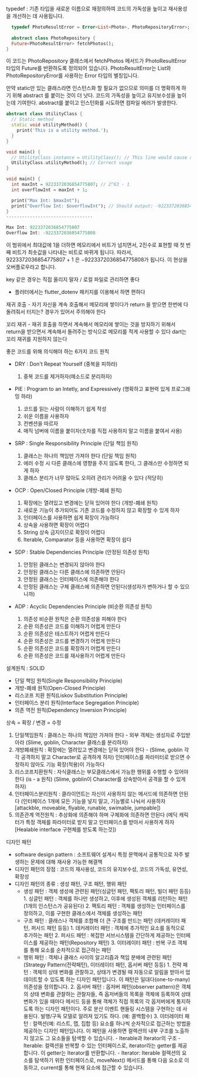 typedef : 기존 타입을 새로운 이름으로 재정의하여 코드의 가독성을 높이고 
          재사용성을 개선하는 데 사용됩니다.
```dart
  typedef PhotoResultError = Error<List<Photo>, PhotoRepositoryError>;
 
  abstract class PhotoRepository {
  Future<PhotoResultError> fetchPhotos();
}
```
이 코드는 PhotoRepository 클래스에서 fetchPhotos 메서드가 
PhotoResultError 타입의 Future를 반환하도록 정의되어 있습니다. 
PhotoResultError는 List<Photo>와 PhotoRepositoryError를 사용하는 Error 타입의 별칭입니다.


만약 static만 있는 클래스라면 인스턴스화 할 필요가 없으므로 
의미를 더 명확하게 하기 위해 abstract 를 붙이는 것이 더 낫다. 
코드의 가독성을 높이고 유지보수성을 높이는데 기여한다.
abstract를 붙이고 인스턴화를 시도하면 컴파일 에러가 발생한다.

```dart
abstract class UtilityClass {
  // Static method
  static void utilityMethod() {
    print('This is a utility method.');
  }
}

void main() {
  // UtilityClass instance = UtilityClass(); // This line would cause a compile-time error.
  UtilityClass.utilityMethod(); // Correct usage
}

```

```dart
void main() {
  int maxInt = 9223372036854775807; // 2^63 - 1
  int overflowInt = maxInt + 1;

  print("Max Int: $maxInt");
  print("Overflow Int: $overflowInt"); // Should output: -9223372036854775808
}
---------------------------------

Max Int: 9223372036854775807
Overflow Int: -9223372036854775808
```
이 범위에서 최대값에 1을 더하면 메모리에서 비트가 넘치면서, 
2진수로 표현할 때 첫 번째 비트가 최솟값을 나타내는 비트로 바뀌게 됩니다. 따라서,
9223372036854775807 + 1 은 −9223372036854775808가 됩니다. 이 현상을 오버플로우라고 합니다.

key 같은 경우는 직접 올리지 말자 / 로컬 파일로 관리하면 좋다
- 플러터에서는 flutter_dotenv 패키지를 이용해서 하면 편하다


재귀 호출 - 자기 자신을 계속 호출해서 메모리에 쌓이다가 
          return 을 받으면 한번에 다 돌려줘서 터지는? 경우가 있어서 주의해야 한다

꼬리 재귀 - 재귀 호출을 하면서 계속해서 메모리에 쌓이는 것을 방지하기 위해서
          return을 받으면서 계속해서 돌려주는 방식으로 메모리를 적게 사용할 수 있다
          dart는 꼬리 재귀를 지원하지 않는다

좋은 코드를 위해 의식해야 하는 6가지 코드 원칙

- DRY : Don't Repeat Yourself (중복을 피하라)
  1. 중복 코드를 제거하자(메소드로 분리하자)
  
- PIE : Program to an Intetly, and Expressively (명확하고 표현력 있게 프로그래밍 하라)
  1. 코드를 읽는 사람이 이해하기 쉽게 작성
  2. 쉬운 이름을 사용하자
  3. 컨벤션을 따르자
  4. 매직 넘버에 이름을 붙이자(숫자를 직접 사용하지 말고 이름을 붙여서 사용) 

- SRP : Single Responsibility Principle (단일 책임 원칙)
  1. 클래스는 하나의 책임만 가져야 한다 (단일 책임 원칙)
  2. 에러 수정 시 다른 클래스에 영향을 주지 않도록 한다, 그 클래스만 수정하면 되게 하자
  3. 클래스 분리가 너무 많아도 오히려 관리가 어려울 수 있다 (적당히)

- OCP : Open/Closed Principle (개방-폐쇄 원칙)
  1. 확장에는 열려있고 변경에는 닫혀 있어야 한다 (개방-폐쇄 원칙)
  2. 새로운 기능이 추가되어도 기존 코드를 수정하지 않고 확장할 수 있게 하자
  3. 인터페이스를 사용하면 쉽게 확장이 가능하다
  4. 상속을 사용하면 확장이 어렵다
  5. String 상속 금지이므로 확장이 어렵다
  6. Iterable, Comparator 등을 사용하면 확장이 쉽다

- SDP : Stable Dependencies Principle (안정된 의존성 원칙)
  1. 안정된 클래스는 변경되지 않아야 한다
  2. 안정된 클래스는 다른 클래스에 의존하면 안된다
  3. 안정된 클래스는 인터페이스에 의존해야 한다
  4. 안정된 클래스는 구체 클래스에 의존하면 안된다(생성자가 변하거나 할 수 있으니까)

- ADP : Acyclic Dependencies Principle (비순환 의존성 원칙) 
  1. 의존성 비순환 원칙은 순환 의존성을 피해야 한다
  2. 순환 의존성은 코드를 이해하기 어렵게 만든다
  3. 순환 의존성은 테스트하기 어렵게 만든다
  4. 순환 의존성은 코드를 변경하기 어렵게 만든다
  5. 순환 의존성은 코드를 확장하기 어렵게 만든다
  6. 순환 의존성은 코드를 재사용하기 어렵게 만든다



설계원칙 : SOLID
- 단일 책임 원칙(Single Responsibility Principle)
- 개방-폐쇄 원칙(Open-Closed Principle)
- 리스코프 치환 원칙(Liskov Substitution Principle)
- 인터페이스 분리 원칙(Interface Segregation Principle)
- 의존 역전 원칙(Dependency Inversion Principle)

상속 = 확장 / 변경 = 수정
1. 단일책임원칙 : 클래스는 하나의 책임만 가져야 한다 - 외부 객체는 생성자로 주입받아라
    (Slime, goblin, Character 클래스를 분리하자)
2. 개방폐쇄원칙 : 확장에는 열려있고 변경에는 닫혀 있어야 한다 - (Slime, goblin 각각 공격하지 말고 Character로 공격하게 하자)
   인터페이스를 파라미터로 받으면 수정하지 않아도 기능 확장(적용)이 가능하다
3. 리스코프치환원칙 : 자식클래스는 부모클래스에서 가능한 행위를 수행할 수 있어야 한다 (is - a 원칙)
    (Slime, goblin이 Character를 상속받아서 공격을 할 수 있게 하자)
4. 인터페이스분리원칙 : 클라이언트는 자신이 사용하지 않는 메서드에 의존하면 안된다 
   (인터페이스 1개에 모든 기능을 넣지 말고, 기능별로 나눠서 사용하자[attackble, moveable, flyable, runable, swimable, jumpable])
5. 의존관계 역전원칙 : 추상화에 의존해야 하며 구체화에 의존하면 안된다
   (메딕 캐릭터가 특정 객체를 파라미터로 받지 말고 인터페이스를 받아서 사용하게 하자[Healable interface 구현체를 받도록 하는것])



디자인 패턴
- software design pattern : 소프트웨어 설계시 특정 문맥에서 공통적으로 자주 발생하는 문제에 대해 재사용 가능한 해결책
- 디자인 패턴의 장점 : 코드의 재사용성, 코드의 유지보수성, 코드의 가독성, 유연성, 확장성
- 디자인 패턴의 종류 : 생성 패턴, 구조 패턴, 행위 패턴
  - 생성 패턴 : 객체 생성에 관련된 패턴(싱글턴 패턴, 팩토리 패턴, 빌더 패턴 등등)
              1. 싱글턴 패턴 : 객체를 하나만 생성하고, 이후에 생성된 객체를 리턴하는 패턴(1개의 인스턴스가 공유된다)
              2. 팩토리 패턴 : 객체를 생성하는 인터페이스를 정의하고, 이를 구현한 클래스에서 객체를 생성하는 패턴
  - 구조 패턴 : 클래스나 객체를 조합해 더 큰 구조를 만드는 패턴 (데커레이터 패턴, 퍼사드 패턴 등등)
              1. 데커레이터 패턴 : 객체에 추가적인 요소를 동적으로 추가하는 패턴
              2. 퍼사드 패턴 : 복잡한 서브시스템을 간단하게 제공하는 인터페이스를 제공하는 패턴(Repository 패턴)
              3. 이터레이터 패턴 : 반복 구조 객체를 통해 요소를 순차적으로 접근하는 패턴
  - 행위 패턴 : 객체나 클래스 사이의 알고리즘과 책임 분배에 관련된 패턴 (Strategy Pattern(전략패턴), 이터레이터 패턴, 옵서버 패턴 등등)
              1. 전략 패턴 : 객체의 상태 변화를 관찰하고, 상태가 변경될 때 자동으로 알림을 받아서 업데이트할 수 있도록 하는 디자인 패턴입니다. 
                 이 패턴은 일대다(one-to-many) 의존성을 정의합니다.
              2. 옵서버 패턴 : 옵저버 패턴(observer pattern)은 객체의 상태 변화를 관찰하는 관찰자들, 즉 옵저버들의 목록을 객체에 등록하여 상태 변화가 있을 때마다 메서드 등을 통해 객체가 직접 목록의 각 옵저버에게 통지하도록 하는 디자인 패턴이다.
                 주로 분산 이벤트 핸들링 시스템을 구현하는 데 사용된다. 발행/구독 모델로 알려져 있기도 하다. (예: 콜백함수)
              3. 이터레이터 패턴 : 컬렉션(예: 리스트, 맵, 집합 등) 요소를 하나씩 순차적으로 접근하는 방법을 제공하는 디자인 패턴입니다. 
                                이 패턴을 사용하면 컬렉션의 내부 구조를 노출하지 않고도 그 요소들을 탐색할 수 있습니다. 
               - Iterable과 Iterator의 구조
               - Iterable: 컬렉션을 반복할 수 있는 인터페이스로, iterator라는 getter를 제공합니다. 이 getter는 Iterator를 반환합니다.
               - Iterator: Iterable 컬렉션의 요소를 탐색하기 위한 인터페이스로, moveNext() 메서드를 통해 다음 요소로 이동하고, current를 통해 현재 요소에 접근할 수 있습니다.